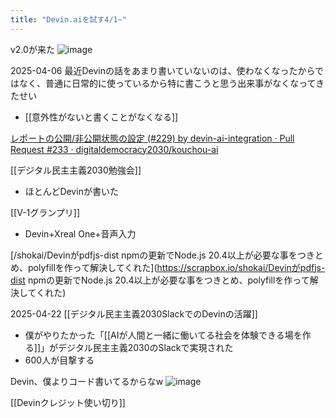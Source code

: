 ```yaml
---
title: "Devin.aiを試す4/1~"
---
```


v2.0が来た
![image](https://gyazo.com/8edfcd1b5f98ab294420408b670ec03b/thumb/1000)

2025-04-06
最近Devinの話をあまり書いていないのは、使わなくなったからではなく、普通に日常的に使っているから特に書こうと思う出来事がなくなってきたせい
- [[意外性がないと書くことがなくなる]]


[レポートの公開/非公開状態の設定 (#229) by devin-ai-integration · Pull Request #233 · digitaldemocracy2030/kouchou-ai](https://github.com/digitaldemocracy2030/kouchou-ai/pull/233)

[[デジタル民主主義2030勉強会]]
- ほとんどDevinが書いた

[[V-1グランプリ]]
- Devin+Xreal One+音声入力

[/shokai/Devinがpdfjs-dist npmの更新でNode.js 20.4以上が必要な事をつきとめ、polyfillを作って解決してくれた](https://scrapbox.io/shokai/Devinがpdfjs-dist npmの更新でNode.js 20.4以上が必要な事をつきとめ、polyfillを作って解決してくれた)

2025-04-22
[[デジタル民主主義2030SlackでのDevinの活躍]]
- 僕がやりたかった「[[AIが人間と一緒に働いてる社会を体験できる場を作る]]」がデジタル民主主義2030のSlackで実現された
- 600人が目撃する

Devin、僕よりコード書いてるからなw
![image](https://gyazo.com/a77b6893016413e3ca55811d5b3453bb/thumb/1000)

[[Devinクレジット使い切り]]

